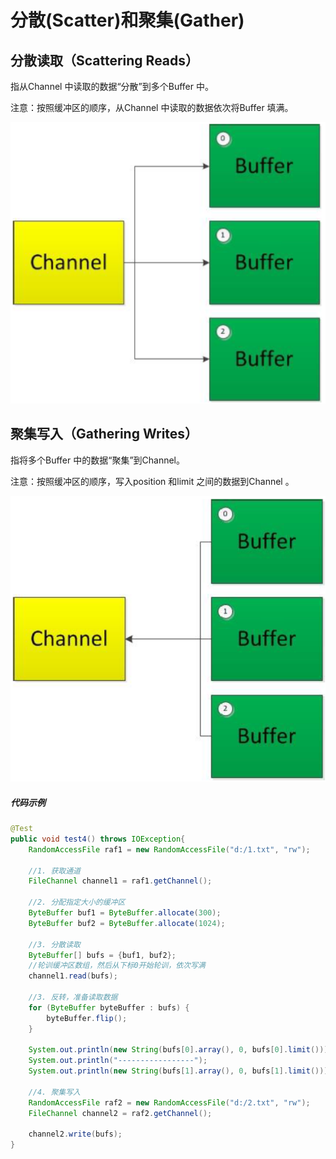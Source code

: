 # 分散(Scatter)和聚集(Gather)

## 分散读取（Scattering Reads）

指从Channel 中读取的数据“分散”到多个Buffer 中。

注意：按照缓冲区的顺序，从Channel 中读取的数据依次将Buffer 填满。

![image.png](_images/1599119903217-735934af-08d8-4ce4-97b2-4c3adba4d4d2.png)

## 聚集写入（Gathering Writes）

指将多个Buffer 中的数据“聚集”到Channel。

注意：按照缓冲区的顺序，写入position 和limit      之间的数据到Channel 。

![image.png](_images/1599119951550-77dfb752-65d9-4cca-9bf6-aac6f62ce6c5.png)

##### 代码示例

```java
@Test
public void test4() throws IOException{
    RandomAccessFile raf1 = new RandomAccessFile("d:/1.txt", "rw");

    //1. 获取通道
    FileChannel channel1 = raf1.getChannel();

    //2. 分配指定大小的缓冲区
    ByteBuffer buf1 = ByteBuffer.allocate(300);
    ByteBuffer buf2 = ByteBuffer.allocate(1024);

    //3. 分散读取
    ByteBuffer[] bufs = {buf1, buf2};
    //轮训缓冲区数组，然后从下标0开始轮训，依次写满
    channel1.read(bufs);

    //3. 反转，准备读取数据
    for (ByteBuffer byteBuffer : bufs) {
        byteBuffer.flip();
    }

    System.out.println(new String(bufs[0].array(), 0, bufs[0].limit()));
    System.out.println("-----------------");
    System.out.println(new String(bufs[1].array(), 0, bufs[1].limit()));

    //4. 聚集写入
    RandomAccessFile raf2 = new RandomAccessFile("d:/2.txt", "rw");
    FileChannel channel2 = raf2.getChannel();

    channel2.write(bufs);
}
```